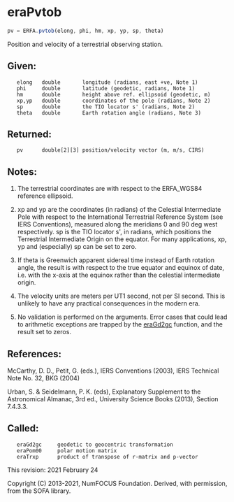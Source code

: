 # eraPvtob

```js
pv = ERFA.pvtob(elong, phi, hm, xp, yp, sp, theta)
```

Position and velocity of a terrestrial observing station.

## Given:
```
   elong   double       longitude (radians, east +ve, Note 1)
   phi     double       latitude (geodetic, radians, Note 1)
   hm      double       height above ref. ellipsoid (geodetic, m)
   xp,yp   double       coordinates of the pole (radians, Note 2)
   sp      double       the TIO locator s' (radians, Note 2)
   theta   double       Earth rotation angle (radians, Note 3)
```

## Returned:
```
   pv      double[2][3] position/velocity vector (m, m/s, CIRS)
```

## Notes:

1) The terrestrial coordinates are with respect to the ERFA_WGS84
   reference ellipsoid.

2) xp and yp are the coordinates (in radians) of the Celestial
   Intermediate Pole with respect to the International Terrestrial
   Reference System (see IERS Conventions), measured along the
   meridians 0 and 90 deg west respectively.  sp is the TIO locator
   s', in radians, which positions the Terrestrial Intermediate
   Origin on the equator.  For many applications, xp, yp and
   (especially) sp can be set to zero.

3) If theta is Greenwich apparent sidereal time instead of Earth
   rotation angle, the result is with respect to the true equator
   and equinox of date, i.e. with the x-axis at the equinox rather
   than the celestial intermediate origin.

4) The velocity units are meters per UT1 second, not per SI second.
   This is unlikely to have any practical consequences in the modern
   era.

5) No validation is performed on the arguments.  Error cases that
   could lead to arithmetic exceptions are trapped by the [eraGd2gc][1]
   function, and the result set to zeros.

## References:

   McCarthy, D. D., Petit, G. (eds.), IERS Conventions (2003),
   IERS Technical Note No. 32, BKG (2004)

   Urban, S. & Seidelmann, P. K. (eds), Explanatory Supplement to
   the Astronomical Almanac, 3rd ed., University Science Books
   (2013), Section 7.4.3.3.

## Called:
```
   eraGd2gc     geodetic to geocentric transformation
   eraPom00     polar motion matrix
   eraTrxp      product of transpose of r-matrix and p-vector
```

This revision:   2021 February 24

Copyright (C) 2013-2021, NumFOCUS Foundation.
Derived, with permission, from the SOFA library.


[1]: era.gd2gc.md
